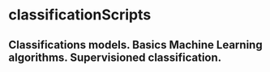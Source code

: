 # classificationScripts
## Classifications models. Basics Machine Learning algorithms. Supervisioned classification.
